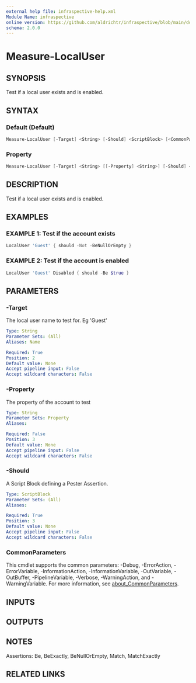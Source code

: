 ```yaml
---
external help file: infraspective-help.xml
Module Name: infraspective
online version: https://github.com/aldrichtr/infraspective/blob/main/docs/help/Measure-LocalUser.md
schema: 2.0.0
---
```


# Measure-LocalUser

## SYNOPSIS

Test if a local user exists and is enabled.

## SYNTAX

### Default (Default)

```powershell
Measure-LocalUser [-Target] <String> [-Should] <ScriptBlock> [<CommonParameters>]
```

### Property

```powershell
Measure-LocalUser [-Target] <String> [[-Property] <String>] [-Should] <ScriptBlock> [<CommonParameters>]
```

## DESCRIPTION

Test if a local user exists and is enabled.

## EXAMPLES

### EXAMPLE 1: Test if the account exists

```powershell
LocalUser 'Guest' { should -Not -BeNullOrEmpty }
```

### EXAMPLE 2: Test if the account is enabled

```powershell
LocalUser 'Guest' Disabled { should -Be $true }
```

## PARAMETERS

### -Target

The local user name to test for.
Eg 'Guest'

```yaml
Type: String
Parameter Sets: (All)
Aliases: Name

Required: True
Position: 2
Default value: None
Accept pipeline input: False
Accept wildcard characters: False
```

### -Property

The property of the account to test

```yaml
Type: String
Parameter Sets: Property
Aliases:

Required: False
Position: 3
Default value: None
Accept pipeline input: False
Accept wildcard characters: False
```

### -Should

A Script Block defining a Pester Assertion.

```yaml
Type: ScriptBlock
Parameter Sets: (All)
Aliases:

Required: True
Position: 3
Default value: None
Accept pipeline input: False
Accept wildcard characters: False
```

### CommonParameters

This cmdlet supports the common parameters: -Debug, -ErrorAction,
-ErrorVariable, -InformationAction, -InformationVariable, -OutVariable,
-OutBuffer, -PipelineVariable, -Verbose, -WarningAction, and -WarningVariable.
For more information, see
[about_CommonParameters](http://go.microsoft.com/fwlink/?LinkID=113216).

## INPUTS

## OUTPUTS

## NOTES

Assertions: Be, BeExactly, BeNullOrEmpty, Match, MatchExactly

## RELATED LINKS
